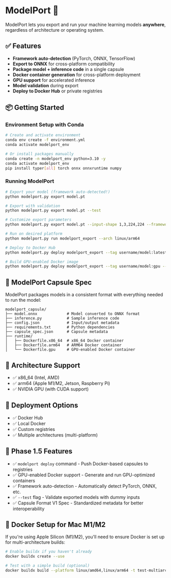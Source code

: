 # ModelPort 🧳
ModelPort lets you export and run your machine learning models **anywhere**, regardless of architecture or operating system.

## ✅ Features
- **Framework auto-detection** (PyTorch, ONNX, TensorFlow)
- **Export to ONNX** for cross-platform compatibility
- **Package model + inference code** in a single capsule
- **Docker container generation** for cross-platform deployment
- **GPU support** for accelerated inference
- **Model validation** during export
- **Deploy to Docker Hub** or private registries

## 📦 Getting Started

### Environment Setup with Conda

```bash
# Create and activate environment
conda env create -f environment.yml
conda activate modelport_env

# Or install packages manually
conda create -n modelport_env python=3.10 -y
conda activate modelport_env
pip install typer[all] torch onnx onnxruntime numpy
```

### Running ModelPort

```bash
# Export your model (framework auto-detected!)
python modelport.py export model.pt

# Export with validation
python modelport.py export model.pt --test

# Customize export parameters
python modelport.py export model.pt --input-shape 1,3,224,224 --framework pytorch

# Run on desired platform
python modelport.py run modelport_export --arch linux/arm64

# Deploy to Docker Hub
python modelport.py deploy modelport_export --tag username/model:latest --push

# Build GPU-enabled Docker image
python modelport.py deploy modelport_export --tag username/model:gpu --gpu
```

## 📄 ModelPort Capsule Spec

ModelPort packages models in a consistent format with everything needed to run the model:

```
modelport_capsule/
├── model.onnx             # Model converted to ONNX format
├── inference.py           # Sample inference code
├── config.json            # Input/output metadata
├── requirements.txt       # Python dependencies
├── capsule_spec.json      # Capsule metadata
├── runtime/
│   ├── Dockerfile.x86_64  # x86_64 Docker container
│   ├── Dockerfile.arm64   # ARM64 Docker container
│   └── Dockerfile.gpu     # GPU-enabled Docker container
```

## 🔧 Architecture Support
- ✅ x86_64 (Intel, AMD)
- ✅ arm64 (Apple M1/M2, Jetson, Raspberry Pi)
- ✅ NVIDIA GPU (with CUDA support)

## 🚀 Deployment Options
- ✅ Docker Hub
- ✅ Local Docker
- ✅ Custom registries
- ✅ Multiple architectures (multi-platform)

## 🔄 Phase 1.5 Features
- ✅ `modelport deploy` command - Push Docker-based capsules to registries
- ✅ GPU-enabled Docker support - Generate and run GPU-optimized containers
- ✅ Framework auto-detection - Automatically detect PyTorch, ONNX, etc.
- ✅ `--test` flag - Validate exported models with dummy inputs
- ✅ Capsule Format V1 Spec - Standardized metadata for better interoperability

## 🐳 Docker Setup for Mac M1/M2

If you're using Apple Silicon (M1/M2), you'll need to ensure Docker is set up for multi-architecture builds:

```bash
# Enable buildx if you haven't already
docker buildx create --use

# Test with a simple build (optional)
docker buildx build --platform linux/amd64,linux/arm64 -t test-multiarch .
```
